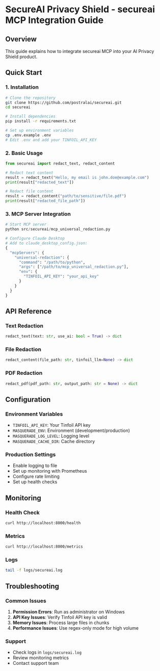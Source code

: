 # SecureAI Privacy Shield - secureai MCP Integration Guide

## Overview
This guide explains how to integrate secureai MCP into your AI Privacy Shield product.

## Quick Start

### 1. Installation
```bash
# Clone the repository
git clone https://github.com/postralai/secureai.git
cd secureai

# Install dependencies
pip install -r requirements.txt

# Set up environment variables
cp .env.example .env
# Edit .env and add your TINFOIL_API_KEY
```

### 2. Basic Usage
```python
from secureai import redact_text, redact_content

# Redact text content
result = redact_text("Hello, my email is john.doe@example.com")
print(result["redacted_text"])

# Redact file content
result = redact_content("path/to/sensitive/file.pdf")
print(result["redacted_file_path"])
```

### 3. MCP Server Integration
```python
# Start MCP server
python src/secureai/mcp_universal_redaction.py

# Configure Claude Desktop
# Add to claude_desktop_config.json:
{
  "mcpServers": {
    "universal-redaction": {
      "command": "/path/to/python",
      "args": ["/path/to/mcp_universal_redaction.py"],
      "env": {
        "TINFOIL_API_KEY": "your_api_key"
      }
    }
  }
}
```

## API Reference

### Text Redaction
```python
redact_text(text: str, use_ai: bool = True) -> dict
```

### File Redaction
```python
redact_content(file_path: str, tinfoil_llm=None) -> dict
```

### PDF Redaction
```python
redact_pdf(pdf_path: str, output_path: str = None) -> dict
```

## Configuration

### Environment Variables
- `TINFOIL_API_KEY`: Your Tinfoil API key
- `MASQUERADE_ENV`: Environment (development/production)
- `MASQUERADE_LOG_LEVEL`: Logging level
- `MASQUERADE_CACHE_DIR`: Cache directory

### Production Settings
- Enable logging to file
- Set up monitoring with Prometheus
- Configure rate limiting
- Set up health checks

## Monitoring

### Health Check
```bash
curl http://localhost:8000/health
```

### Metrics
```bash
curl http://localhost:8000/metrics
```

### Logs
```bash
tail -f logs/secureai.log
```

## Troubleshooting

### Common Issues
1. **Permission Errors**: Run as administrator on Windows
2. **API Key Issues**: Verify Tinfoil API key is valid
3. **Memory Issues**: Process large files in chunks
4. **Performance Issues**: Use regex-only mode for high volume

### Support
- Check logs in `logs/secureai.log`
- Review monitoring metrics
- Contact support team
